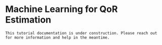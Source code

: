 # Machine Learning for QoR Estimation

```{todo}
This tutorial documentation is under construction. Please reach out for more information and help in the meantime.
```
